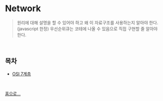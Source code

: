 # Network

> 원리에 대해 설명을 할 수 있어야 하고 왜 이 자료구조를 사용하는지 알아야 한다.
> (javascript 한정) 우선순위큐는 코테에 나올 수 있음으로 직접 구현할 줄 알아야 한다.

<br>

## 목차
- [OSI 7계층](./OSI%207계층.md)

<br/>

[ 홈으로...](../README.md)